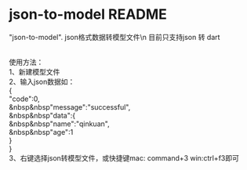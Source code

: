 # json-to-model README

"json-to-model". json格式数据转模型文件\n
目前只支持json 转 dart

<br>使用方法：
<br>1、新建模型文件
<br>2、输入json数据如：
<br>{<br>  "code":0,
    <br>&nbsp&nbsp"message":"successful",
    <br>&nbsp&nbsp"data":{
        <br>&nbsp&nbsp"name":"qinkuan",
        <br>&nbsp&nbsp"age":1
        <br>}
<br>}
<br>3、右键选择json转模型文件，或快捷键mac: command+3 win:ctrl+f3即可

